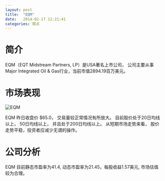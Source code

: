 ```yaml
---
layout: post
title:  "EQM"
date:   2014-02-17 12:21:41
categories: 观点
---
```


# 简介
EQM（EQT Midstream Partners, LP）是USA著名上市公司，
公司主要从事Major Integrated Oil & Gas行业，当前市值2894.19百万美元。

# 市场表现

![EQM](http://finviz.com/chart.ashx?t=EQM&ty=c&ta=1&p=d&s=l)

EQM 昨日收盘价 $65.0，
交易量较正常情况有所放大。
目前股价处于20日均线以上，
50日均线以上，
并且处于200日均线以上。
从短期市场走势来看，
股价走势平稳，投资者应减少无谓的操作。

# 公司分析
EQM 目前静态市盈率为41.4, 动态市盈率为21.45，每股收益1.57美元,
市场估值较为合理。
